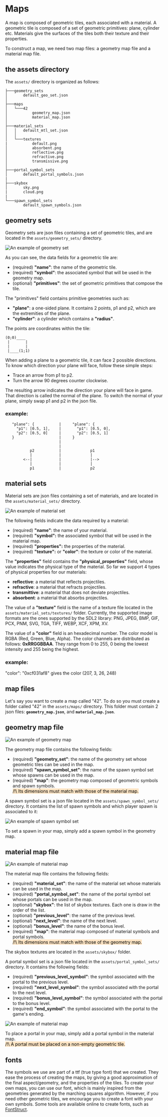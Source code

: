 
# Maps
A map is composed of geometric tiles, each associated with a material.
A geometric tile is composed of a set of geometric primitives: plane, cylinder etc.
Materials give the surfaces of the tiles both their texture and their properties.

To construct a map, we need two map files: a geometry map file and a material map file.

## the assets directory
The `assets/` directory is organized as follows:
```
├───geometry_sets
│       default_geo_set.json
│       
├───maps
│   └───42
│           geometry_map.json
│           material_map.json
│
├───material_sets
│   │   default_mtl_set.json
│   │   
│   └───textures
|           default.png
│           absorbent.png
│           reflective.png
│           refractive.png
│           transmissive.png
│
├───portal_symbol_sets
│       default_portal_symbols.json
|
├───skybox
│       sky.png
|       cloud.png
|
└───spawn_symbol_sets
        default_spawn_symbols.json
```

## geometry sets
Geometry sets are json files containing a set of geometric tiles, and are located in the `assets/geometry_sets/` directory.

<img src="screenshots/geometry_set_example.png"
   alt="An example of geometry set"/>

As you can see, the data fields for a geometric tile are:
* (required) **"name"**: the name of the geometric tile.
* (required) **"symbol"**: the associated symbol that will be used in the geometry map.
* (optional) **"primitives"**: the set of geometric primitives that compose the tile.

The "primitives" field contains primitive geometries such as:
* **"plane"**: a one-sided plane. It contains 2 points, p1 and p2, which are the extremities of the plane.
* **"cylinder"**: a cylinder which contains a **"radius"**.

The points are coordinates within the tile:
```
(0;0)____ 
 |       |
 |       |
 |____(1;1)
```

When adding a plane to a geometric tile, it can face 2 possible directions.  
To know which direction your plane will face, follow these simple steps:
* Trace an arrow from p1 to p2.
* Turn the arrow 90 degrees counter clockwise.

The resulting arrow indicates the direction your plane will face in game. That direction is called the normal of the plane. To switch the normal of your plane, simply swap p1 and p2 in the json file.

### example:

```
   "plane": {           |     "plane": {
     "p1": [0.5, 1],    |       "p1": [0.5, 0],
     "p2": [0.5, 0]     |       "p2": [0.5, 1] 
   }                    |     }
                        |
                        |
           p2           |             p1
           |            |             |				
        <--|            |             |-->
           |            |             |
           p1           |             p2
```

## material sets
Material sets are json files containing a set of materials, and are located in the `assets/material_sets/` directory.

<img src="screenshots/material_set_example.png"
   alt="An example of material set"/>

The following fields indicate the data required by a material:
* (required) **"name"**: the name of your material.
* (required) **"symbol":** the associated symbol that will be used in the material map.
* (required) **"properties":** the properties of the material.
* (required) **"texture":** or **"color"**: the texture or color of the material.

The **"properties"** field contains the **"physical_properties"** field, whose value indicates the physical type of the material.
So far we support 4 types of physical properties for our materials:
* **reflective**: a material that reflects projectiles.
* **refractive**: a material that refracts projectiles.
* **transmittive**: a material that does not deviate projectiles.
* **absorbent**: a material that absorbs projectiles.

The value of a **"texture"** field is the name of a texture file located in the `assets/material_sets/textures/` folder.
Currently, the supported image formats are the ones supported by the SDL2 library: PNG, JPEG, BMP, GIF, PCX, PNM, SVG, TGA, TIFF, WEBP, XCF, XPM, XV.


The value of a **"color"** field is an hexadecimal number. The color model is RGBA (Red, Green, Blue, Alpha). The color channels are distributed as follows: **0xRRGGBBAA**. They range from 0 to 255, 0 being the lowest intensity and 255 being the highest.

### example:
  "color": "0xcf031af8" gives the color (207, 3, 26, 248)


## map files
Let's say you want to create a map called "42". To do so you must create a folder called "42" in the `assets/maps/` directory.
This folder must contain 2 json files: **`geometry_map.json`**, and **`material_map.json`**.

## geometry map file
<img src="screenshots/42_geometry_map.png"
   alt="An example of geometry map"/>

The geometry map file contains the following fields:
* (required) **"geometry_set"**: the name of the geometry set whose geometric tiles can be used in the map.
* (required) **"spawn_symbol_set"**: the name of the spawn symbol set whose spawns can be used in the map.
* (required) **"map"**: the geometry map composed of geometric symbols and spawn symbols.  
<mark style="background-color: bisque">/!\ Its dimensions must match with those of the material map.</mark>

A spawn symbol set is a json file located in the `assets/spawn_symbol_sets/` directory. It contains the list of spawn symbols and which player spawn is associated to it:

<img src="screenshots/spawn_symbol_set_example.png"
   alt="An example of spawn symbol set"/>

To set a spawn in your map, simply add a spawn symbol in the geometry map.

## material map file
<img src="screenshots/42_material_map.png"
   alt="An example of material map"/>

The material map file contains the following fields:
* (required) **"material_set"**: the name of the material set whose materials can be used in the map.
* (required) **"portal_symbol_set"**: the name of the portal symbol set whose portals can be used in the map.
* (optional) **"skybox"**: the list of skybox textures. Each one is draw in the order of the list.
* (optional) **"previous_level"**: the name of the previous level.
* (optional) **"next_level"**: the name of the next level.
* (optional) **"bonus_level"**: the name of the bonus level.
* (required) **"map"**: the material map composed of material symbols and portal symbols.  
<mark style="background-color: bisque">/!\ Its dimensions must match with those of the geometry map.</mark>

The skybox textures are located in the `assets/skybox/` folder.

A portal symbol set is a json file located in the `assets/portal_symbol_sets/` directory. It contains the following fields:
* (required) **"previous_level_symbol"**: the symbol associated with the portal to the previous level.
* (required) **"next_level_symbol"**: the symbol associated with the portal to the next level.
* (required) **"bonus_level_symbol"**: the symbol associated with the portal to the bonus level.
* (required) **"end_symbol"**: the symbol associated with the portal to the game's ending.

<img src="screenshots/portal_symbol_set_example.png"
   alt="An example of material map"/>

To place a portal in your map, simply add a portal symbol in the material map.  
<mark style="background-color: bisque">/!\ A portal must be placed on a non-empty geometric tile.</mark>

## fonts
The symbols we use are part of a ttf (true type font) that we created.
They ease the process of creating the maps, by giving a good approximation of the final aspect/geometry, and the properties of the tiles.
To create your own maps, you can use our font, which is mainly inspired from the geometries generated by the marching squares algorithm.
However, if you need other geometric tiles, we encourage you to create a font with your own symbols. Some tools are available online to create fonts, such as [FontStruct](https://fontstruct.com/).